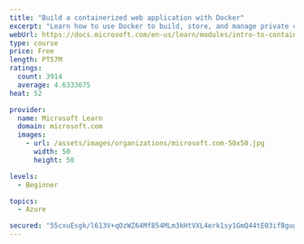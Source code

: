 ```yaml
---
title: "Build a containerized web application with Docker"
excerpt: "Learn how to use Docker to build, store, and manage private container images with the Azure Container Registry."
webUrl: https://docs.microsoft.com/en-us/learn/modules/intro-to-containers/
type: course
price: Free
length: PT57M
ratings:
  count: 3914
  average: 4.6333675
heat: 52

provider:
  name: Microsoft Learn
  domain: microsoft.com
  images:
    - url: /assets/images/organizations/microsoft.com-50x50.jpg
      width: 50
      height: 50

levels:
  - Beginner

topics:
  - Azure

secured: "55cxuEsgk/l613V+qOzWZ64Mf854MLm3kHtVXL4erk1sy1GmQ44tE03ifBgugwKybgbFfg+7YO87SWE6B/IuDZUhXzUgfcr2GXJDnEOUZkitQwaosbt1CGmH/GTMqV4RzxiNKvzGKL21nWLNcQSC3oIZguOr92sRSkChpT3GBLPxGr1J8X3q+DrMKHLQfm2pfZno45KwQZ3dX5EsbdjX2TJ1o9XQiYdAWhAZ8oQz3VoUqEHMibNAUiEmYnSREumfzxm5XhvTXbnULhgQVpibExbtMQintYC4/Mu8LSxYBMtCiDoxyc6Vn4O7Yk03lkzoFYca62HoCC18F4Uw2XPwtONWYJyRvw6mL+mr8AKjuzJFoUnxWUyT8e+0C+MmuIE/zDMN5wV3EnxE6d+h44q3DXaISxAFxEngmm8iiN5j1gk=;B0PTQdwppCro9Dl4rmQDsw=="
---
```


